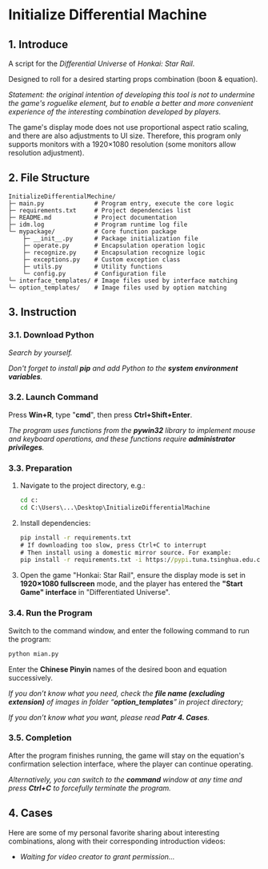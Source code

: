 # Initialize Differential Machine

## 1. Introduce

A script for the *Differential Universe* of *Honkai: Star Rail*.

Designed to roll for a desired starting props combination (boon & equation).

*Statement: the original intention of developing this tool is not to undermine the game's roguelike element, but to enable a better and more convenient experience of the interesting combination developed by players.*

The game's display mode does not use proportional aspect ratio scaling, and there are also adjustments to UI size. Therefore, this program only supports monitors with a 1920×1080 resolution (some monitors allow resolution adjustment).

## 2. File Structure

```plaintext
InitializeDifferentialMechine/
├─ main.py 				# Program entry, execute the core logic
├─ requirements.txt 	# Project dependencies list
├─ README.md 			# Project documentation
├─ idm.log 				# Program runtime log file
└─ mypackage/ 			# Core function package
	├─ __init__.py 		# Package initialization file
	├─ operate.py 		# Encapsulation operation logic
	├─ recognize.py 	# Encapsulation recognize logic
	├─ exceptions.py 	# Custom exception class
	├─ utils.py 		# Utility functions
	└─ config.py 		# Configuration file
└─ interface_templates/ # Image files used by interface matching
└─ option_templates/ 	# Image files used by option matching
```

## 3. Instruction

### 3.1. Download Python

*Search by yourself.*

*Don't forget to install **pip** and add Python to the **system environment variables**.*

### 3.2. Launch Command

Press **Win+R**, type "**cmd**", then press **Ctrl+Shift+Enter**.

*The program uses functions from the **pywin32** library to implement mouse and keyboard operations, and these functions require **administrator privileges**.*

### 3.3. Preparation

1. Navigate to the project directory, e.g.:

    ```cmd
    cd c:
    cd C:\Users\...\Desktop\InitializeDifferentialMachine
    ```

2. Install dependencies:

	```cmd
	pip install -r requirements.txt
	# If downloading too slow, press Ctrl+C to interrupt
	# Then install using a domestic mirror source. For example:
	pip install -r requirements.txt -i https://pypi.tuna.tsinghua.edu.cn/simple
	```

3. Open the game "Honkai: Star Rail", ensure the display mode is set in **1920×1080 fullscreen** mode, and the player has entered the **"Start Game" interface** in "Differentiated Universe".

### 3.4. Run the Program

Switch to the command window, and enter the following command to run the program:

```cmd
python mian.py
```

Enter the **Chinese Pinyin** names of the desired boon and equation successively.

*If you don’t know what you need, check the **file name (excluding extension)** of images in folder “**option_templates**” in project directory;*

*If you don’t know what you want, please read **Patr 4. Cases**.*

### 3.5. Completion

After the program finishes running, the game will stay on the equation's confirmation selection interface, where the player can continue operating.

*Alternatively, you can switch to the **command** window at any time and press **Ctrl+C** to forcefully terminate the program.*

## 4. Cases

Here are some of my personal favorite sharing about interesting combinations, along with their corresponding introduction videos:

- *Waiting for video creator to grant permission…*

